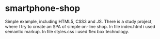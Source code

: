 # smartphone-shop
Simple example, including HTML5, CSS3 and JS.
There is a study project, where I try to create an SPA of simple on-line shop.
In file index.html i used semantic markup.
In file styles.css i used flex box technology.
